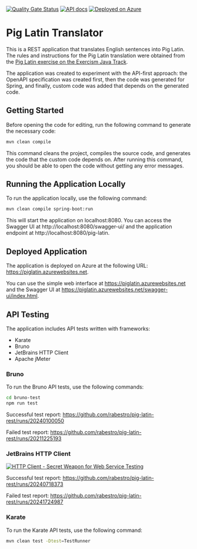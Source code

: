 [![Quality Gate Status](https://sonarcloud.io/api/project_badges/measure?project=lv.id.jc%3Apig-latin-rest&metric=alert_status)](https://sonarcloud.io/summary/new_code?id=lv.id.jc%3Apig-latin-rest)
[![API docs](https://img.shields.io/badge/API-docs-informational)](https://piglatin.azurewebsites.net/swagger-ui/index.html)
[![Deployed on Azure](https://img.shields.io/badge/Deployed%20on-Azure-blue)](https://piglatin.azurewebsites.net)

# Pig Latin Translator

This is a REST application that translates English sentences into Pig Latin. The rules and instructions for the Pig Latin translation were obtained from the [Pig Latin exercise on the Exercism Java Track](https://exercism.org/tracks/java/exercises/pig-latin).

The application was created to experiment with the API-first approach: the OpenAPI specification was created first, then the code was generated for Spring, and finally, custom code was added that depends on the generated code.

## Getting Started

Before opening the code for editing, run the following command to generate the necessary code:

```bash
mvn clean compile
```

This command cleans the project, compiles the source code, and generates the code that the custom code depends on. After running this command, you should be able to open the code without getting any error messages.

## Running the Application Locally

To run the application locally, use the following command:

```bash
mvn clean compile spring-boot:run
```
This will start the application on localhost:8080. You can access the Swagger UI at http://localhost:8080/swagger-ui/ and the application endpoint at http://localhost:8080/pig-latin.

## Deployed Application

The application is deployed on Azure at the following URL: https://piglatin.azurewebsites.net.

You can use the simple web interface at https://piglatin.azurewebsites.net and the Swagger UI at https://piglatin.azurewebsites.net/swagger-ui/index.html.

## API Testing

The application includes API tests written with frameworks:
- Karate
- Bruno
- JetBrains HTTP Client
- Apache jMeter

### Bruno

To run the Bruno API tests, use the following commands:

```bash
cd bruno-test
npm run test
```

Successful test report:
https://github.com/rabestro/pig-latin-rest/runs/20240100050

Failed test report:
https://github.com/rabestro/pig-latin-rest/runs/20211225193

### JetBrains HTTP Client

[![HTTP Client - Secret Weapon for Web Service Testing](https://img.youtube.com/vi/VMUaOZ6kvJ0/default.jpg)](https://www.youtube.com/watch?v=VMUaOZ6kvJ0)

Successful test report:
https://github.com/rabestro/pig-latin-rest/runs/20240718373

Failed test report:
https://github.com/rabestro/pig-latin-rest/runs/20241724987

### Karate

To run the Karate API tests, use the following command:

```bash
mvn clean test -Dtest=TestRunner
```
